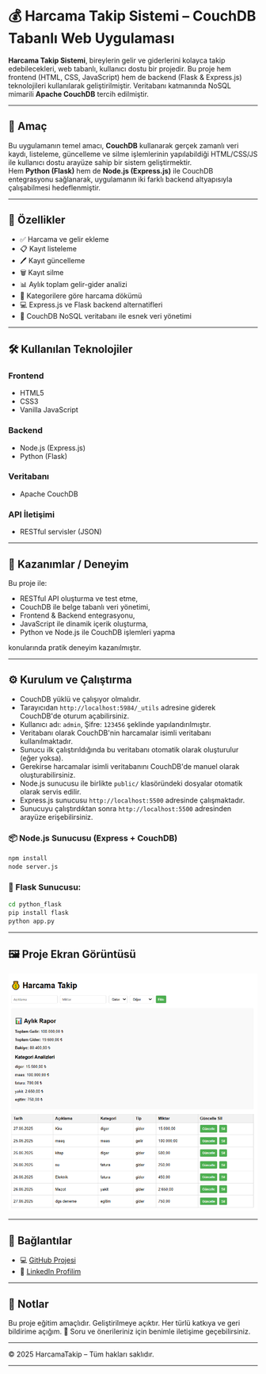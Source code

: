 
# 💰 Harcama Takip Sistemi – CouchDB Tabanlı Web Uygulaması

**Harcama Takip Sistemi**, bireylerin gelir ve giderlerini kolayca takip edebilecekleri, web tabanlı, kullanıcı dostu bir projedir. Bu proje hem frontend (HTML, CSS, JavaScript) hem de backend (Flask & Express.js) teknolojileri kullanılarak geliştirilmiştir. Veritabanı katmanında NoSQL mimarili **Apache CouchDB** tercih edilmiştir.

---

## 🎯 Amaç

Bu uygulamanın temel amacı, **CouchDB** kullanarak gerçek zamanlı veri kaydı, listeleme, güncelleme ve silme işlemlerinin yapılabildiği HTML/CSS/JS ile kullanıcı dostu arayüze sahip bir sistem geliştirmektir.  
Hem **Python (Flask)** hem de **Node.js (Express.js)** ile CouchDB entegrasyonu sağlanarak, uygulamanın iki farklı backend altyapısıyla çalışabilmesi hedeflenmiştir.

---

## 🔧 Özellikler

- ✅ Harcama ve gelir ekleme  
- 📋 Kayıt listeleme  
- 🖊️ Kayıt güncelleme  
- 🗑️ Kayıt silme  
- 📊 Aylık toplam gelir-gider analizi  
- 🧠 Kategorilere göre harcama dökümü  
- 💻 Express.js ve Flask backend alternatifleri  
- 🧱 CouchDB NoSQL veritabanı ile esnek veri yönetimi  

---

## 🛠️ Kullanılan Teknolojiler

### Frontend
- HTML5  
- CSS3  
- Vanilla JavaScript  

### Backend
- Node.js (Express.js)  
- Python (Flask)  

### Veritabanı
- Apache CouchDB  

### API İletişimi
- RESTful servisler (JSON)

---

## 🧪 Kazanımlar / Deneyim

Bu proje ile:

- RESTful API oluşturma ve test etme,
- CouchDB ile belge tabanlı veri yönetimi,
- Frontend & Backend entegrasyonu,
- JavaScript ile dinamik içerik oluşturma,
- Python ve Node.js ile CouchDB işlemleri yapma

konularında pratik deneyim kazanılmıştır.

---

## ⚙️ Kurulum ve Çalıştırma

- CouchDB yüklü ve çalışıyor olmalıdır. 
- Tarayıcıdan `http://localhost:5984/_utils` adresine giderek CouchDB'de oturum açabilirsiniz. 
- Kullanıcı adı: `admin`, Şifre: `123456` şeklinde yapılandırılmıştır.
- Veritabanı olarak CouchDB'nin harcamalar isimli veritabanı kullanılmaktadır.
- Sunucu ilk çalıştırıldığında bu veritabanı otomatik olarak oluşturulur (eğer yoksa). 
- Gerekirse harcamalar isimli veritabanını CouchDB'de manuel olarak oluşturabilirsiniz.
- Node.js sunucusu ile birlikte `public/` klasöründeki dosyalar otomatik olarak servis edilir.
- Express.js sunucusu `http://localhost:5500` adresinde çalışmaktadır.
- Sunucuyu çalıştırdıktan sonra `http://localhost:5500` adresinden arayüze erişebilirsiniz.

### 📦 Node.js Sunucusu (Express + CouchDB)

```bash
npm install
node server.js
```

### 🐍 Flask Sunucusu:

```bash
cd python_flask
pip install flask
python app.py
```

---

## 🖼️ Proje Ekran Görüntüsü

![Proje Görüntüsü](https://raw.githubusercontent.com/rnmoomatf/HarcamaTakip/main/HarcamaTakip.png)

---

## 🔗 Bağlantılar

- 💻 [GitHub Projesi](https://github.com/rnmoomatf/HarcamaTakip.git)
- 👤 [LinkedIn Profilim](https://www.linkedin.com/in/rnmoo-matf-502517336/)

---

## 📌 Notlar

Bu proje eğitim amaçlıdır. Geliştirilmeye açıktır. Her türlü katkıya ve geri bildirime açığım. 🙌
Soru ve önerileriniz için benimle iletişime geçebilirsiniz.

---

&copy; 2025 HarcamaTakip – Tüm hakları saklıdır.

---
